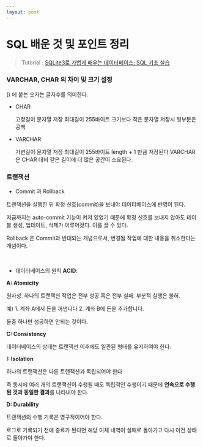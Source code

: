 ```yaml
---
layout: post
---
```


# SQL 배운 것 및 포인트 정리

> Tutorial : [SQLite3로 가볍게 배우는 데이터베이스: SQL 기초 실습](https://wikidocs.net/book/1530)

### VARCHAR, CHAR 의 차이 및 크기 설정

() 에 붙는 숫자는 글자수를 의미한다.

- CHAR

  고정길이 문자열 저장
  최대길이 255바이트
  크기보다 작은 문자열 저장시 뒷부분은 공백

- VARCHAR

  가변길이 문자열 저장
  최대길이 255바이트
  length + 1 만큼 저장된다
  VARCHAR은 CHAR 대비 같은 길이에 더 많은 공간이 소요된다.







### 트랜잭션

- Commit 과 Rollback

트랜잭션을 실행한 뒤 확정 신호(commit)을 보내야 데이터베이스에 반영이 된다. 

지금까지는 auto-commit 기능이 켜져 있었기 때문에 확정 신호를 보내지 않아도 테이블 생성, 업데이트, 삭제가 이루어졌다. 이를 끌 수 있다.

Rollback 은 Commit과 반대되는 개념으로서, 변경될 작업에 대한 내용을 취소한다는 개념이다. 

<br>



- 데이터베이스의 원칙 **ACID**:

**A: Atomicity**

원자성. 하나의 트랜잭션 작업은 전부 성공 혹은 전부 실패. 부분적 실행은 불허.

예) 1. 계좌 A에서 돈을 꺼냅니다 2. 계좌 B에 돈을 추가합니다.

둘중 하나만 성공하면 안되는 것이다.

**C: Consistency**

데이터베이스의 상태는 트랜잭선 이후에도 일관된 형태를 유지하여야 한다.

**I: Isolation**

하나의 트랜잭션은 다른 트랜잭션과 독립되어야 한다

즉 동시에 여러 개의 트랜잭션이 수행될 때도 독립적인 수행이기 때문에 **연속으로 수행된 것과 동일한 결과**를 나타내야 한다.

**D: Durability**

트랜잭션의 수행 기록은 영구적이어야 한다.

로그로 기록되기 전에 종료가 된다면 해당 이체 내역이 실패로 돌아가고 다시 이전 상태로 돌아가야 한다.

